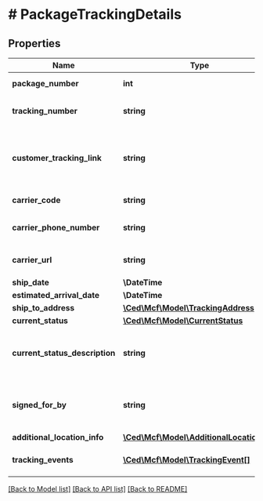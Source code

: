 # # PackageTrackingDetails

## Properties

Name | Type | Description | Notes
------------ | ------------- | ------------- | -------------
**package_number** | **int** | The package identifier. |
**tracking_number** | **string** | The tracking number for the package. | [optional]
**customer_tracking_link** | **string** | Link on swiship.com that allows customers to track the package. | [optional]
**carrier_code** | **string** | The name of the carrier. | [optional]
**carrier_phone_number** | **string** | The phone number of the carrier. | [optional]
**carrier_url** | **string** | The URL of the carrier’s website. | [optional]
**ship_date** | **\DateTime** |  | [optional]
**estimated_arrival_date** | **\DateTime** |  | [optional]
**ship_to_address** | [**\Ced\Mcf\Model\TrackingAddress**](TrackingAddress.md) |  | [optional]
**current_status** | [**\Ced\Mcf\Model\CurrentStatus**](CurrentStatus.md) |  | [optional]
**current_status_description** | **string** | Description corresponding to the CurrentStatus value. | [optional]
**signed_for_by** | **string** | The name of the person who signed for the package. | [optional]
**additional_location_info** | [**\Ced\Mcf\Model\AdditionalLocationInfo**](AdditionalLocationInfo.md) |  | [optional]
**tracking_events** | [**\Ced\Mcf\Model\TrackingEvent[]**](TrackingEvent.md) | An array of tracking event information. | [optional]

[[Back to Model list]](../../README.md#models) [[Back to API list]](../../README.md#endpoints) [[Back to README]](../../README.md)
